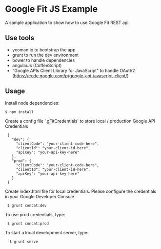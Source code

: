 # Google Fit JS Example

A sample application to show how to use Google Fit REST api.

## Use tools

* yeoman.io to bootstrap the app
* grunt to run the dev environment
* bower to handle dependencies
* angularJs (CoffeeScript)
* "Google APIs Client Library for JavaScript" to handle OAuth2 (https://code.google.com/p/google-api-javascript-client/)

## Usage

Install node dependencies:

    $ npm install

Create a config file '.gFitCredentials' to store local / production Google API Credentials

     {
       "dev": {
         "clientCode": "your-client-code-here",
         "clientId": "your-client-id-here",
         "apiKey": "your-api-key-here"
       },
       "prod": {
         "clientCode": "your-client-code-here",
         "clientId": "your-client-id-here",
         "apiKey": "your-api-key-here"
       }
     }

Create index.html file for local credentials. Please configure the credentials in your Google Developer Console

     $ grunt concat:dev

To use prod credentials, type:

     $ grunt concat:prod

To start a local development server, type:

      $ grunt serve
